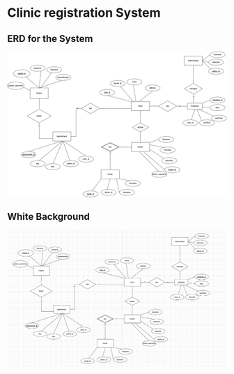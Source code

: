 # Clinic registration System

## ERD for the System

![](clinicDiagram.png)

## White Background 

![](clinicDiagram2.png)